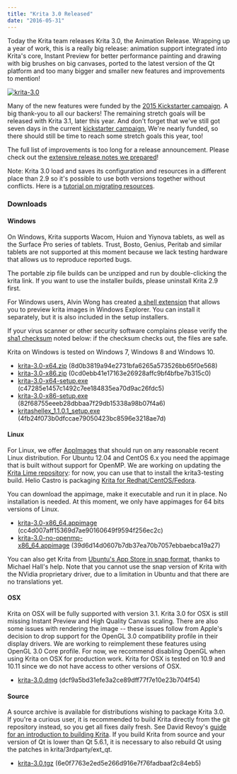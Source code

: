 ```yaml
---
title: "Krita 3.0 Released"
date: "2016-05-31"
---
```


Today the Krita team releases Krita 3.0, the Animation Release. Wrapping up a year of work, this is a really big release: animation support integrated into Krita's core, Instant Preview for better performance painting and drawing with big brushes on big canvases, ported to the latest version of the Qt platform and too many bigger and smaller new features and improvements to mention!

[![krita-3.0](/images/posts/2016/krita-3.0-1024x559.png)](https://krita.org/wp-content/uploads/2016/05/krita-3.0.png)

Many of the new features were funded by the [2015 Kickstarter campaign](https://www.kickstarter.com/projects/krita/krita-free-paint-app-lets-make-it-faster-than-phot?ref=users). A big thank-you to all our backers! The remaining stretch goals will be released with Krita 3.1, later this year. And don't forget that we've still got seven days in the current [kickstarter campaign](https://www.kickstarter.com/projects/krita/krita-2016-lets-make-text-and-vector-art-awesome), We're nearly funded, so there should still be time to reach some stretch goals this year, too!

The full list of improvements is too long for a release announcement. Please check out the [extensive release notes we prepared](https://krita.org/krita-3-0-release-notes/)!

Note: Krita 3.0 load and saves its configuration and resources in a different place than 2.9 so it's possible to use both versions together without conflicts. Here is a [tutorial on migrating resources](https://docs.krita.org/KritaFAQ#My_resource_disappeared_with_installing_3.0.21_Did_Krita_delete_them.3F).

### Downloads

#### Windows

On Windows, Krita supports Wacom, Huion and Yiynova tablets, as well as the Surface Pro series of tablets. Trust, Bosto, Genius, Peritab and similar tablets are not supported at this moment because we lack testing hardware that allows us to reproduce reported bugs.

The portable zip file builds can be unzipped and run by double-clicking the krita link. If you want to use the installer builds, please uninstall Krita 2.9 first.

For Windows users, Alvin Wong has created [a shell extension](https://github.com/alvinhochun/KritaShellExtension) that allows you to preview krita images in Windows Explorer. You can install it separately, but it is also included in the setup installers.

If your virus scanner or other security software complains please verify the [sha1 checksum](https://en.wikipedia.org/wiki/SHA-1#Data_integrity) noted below: if the checksum checks out, the files are safe.

Krita on Windows is tested on Windows 7, Windows 8 and Windows 10.

- [krita-3.0-x64.zip](http://files.kde.org/krita/3/windows/krita-3.0-x64.zip) (8d0b3819a94e2731bfa6265a573526bb65f0e568)
- [krita-3.0-x86.zip](http://files.kde.org/krita/3/windows/krita-3.0-x86.zip) (0cd0ebb41e17163e26928affc9bf4bfbe7b315c0)
- [krita-3.0-x64-setup.exe](http://files.kde.org/krita/3/windows/krita-3.0-x64-setup.exe) (c47285e1457c1492c7ee184835ea70d9ac26fdc5)
- [krita-3.0-x86-setup.exe](http://files.kde.org/krita/3/windows/krita-3.0-x86-setup.exe) (82f68755eeeb28dbbaa7f29db15338a98b07f4a6)
- [kritashellex\_1.1.0.1\_setup.exe](http://files.kde.org/krita/3/windows/kritashellex-1.1.0.2-setup.exe) (4fb24f073b0dfccae79050423bc8596e3218ae7d)

#### Linux

For Linux, we offer [AppImages](http://appimage.org/) that should run on any reasonable recent Linux distribution. For Ubuntu 12.04 and CentOS 6.x you need the appimage that is built without support for OpenMP. We are working on updating the [Krita Lime repository](https://launchpad.net/~dimula73/+archive/ubuntu/krita): for now, you can use that to install the krita3-testing build. Helio Castro is packaging [Krita for Redhat/CentOS/Fedora](http://www.heliocastro.info/?p=241).

You can download the appimage, make it executable and run it in place. No installation is needed. At this moment, we only have appimages for 64 bits versions of Linux.

- [krita-3.0-x86\_64.appimage](http://files.kde.org/krita/3/linux/krita-3.0-x86_64.appimage)  (cc4d007aff15369d7ae90160649f9594f256ec2c)
- [krita-3.0-no-openmp-x86\_64.appimage](http://files.kde.org/krita/3/linux/krita-3.0-no-openmp-x86_64.appimage) (39d6d14d0607b7db37ea70b7057ebbaebca19a27)

You can also get Krita from [Ubuntu's App Store in snap format](https://uappexplorer.com/app/krita.krita), thanks to Michael Hall's help. Note that you cannot use the snap version of Krita with the NVidia proprietary driver, due to a limitation in Ubuntu and that there are no translations yet.

#### OSX

Krita on OSX will be fully supported with version 3.1. Krita 3.0 for OSX is still missing Instant Preview and High Quality Canvas scaling. There are also some issues with rendering the image -- these issues follow from Apple's decision to drop support for the OpenGL 3.0 compatibility profile in their display drivers. We are working to reimplement these features using OpenGL 3.0 Core profile. For now, we recommend disabling OpenGL when using Krita on OSX for production work. Krita for OSX is tested on 10.9 and 10.11 since we do not have access to other versions of OSX.

- [krita-3.0.dmg](http://files.kde.org/krita/3/osx/krita-3.0.dmg) (dcf9a5bd31efe3a2ce89dff77f7e10e23b704f54)

#### Source

A source archive is available for distributions wishing to package Krita 3.0. If you're a curious user, it is recommended to build Krita directly from the git repository instead, so you get all fixes daily fresh. See David Revoy's [guide for an introduction to building Krita](http://www.davidrevoy.com/article193/guide-building-krita-on-linux-for-cats). If you build Krita from source and your version of Qt is lower than Qt 5.6.1, it is necessary to also rebuild Qt using the patches in krita/3rdparty/ext\_qt.

- [krita-3.0.tgz](http://download.kde.org/stable/krita/3.0/krita-3.0.tgz.mirrorlist) (6e0f7763e2ed5e266d916e7f76fadbaaf2c84eb5)
